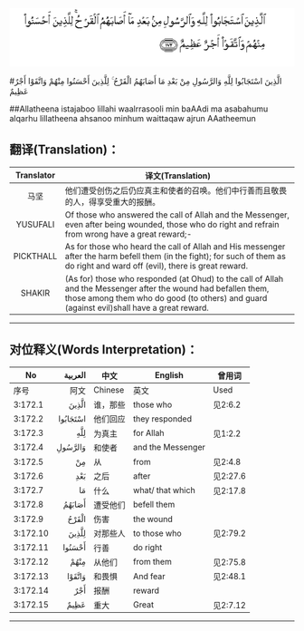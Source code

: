 ![003:172](images/003_172.gif)

#الَّذِينَ اسْتَجَابُوا لِلَّهِ وَالرَّسُولِ مِنْ بَعْدِ مَا أَصَابَهُمُ الْقَرْحُ ۚ لِلَّذِينَ أَحْسَنُوا مِنْهُمْ وَاتَّقَوْا أَجْرٌ عَظِيمٌ 

##Allatheena istajaboo lillahi waalrrasooli min baAAdi ma asabahumu alqarhu lillatheena ahsanoo minhum waittaqaw ajrun AAatheemun 

## 翻译(Translation)：

| Translator | 译文(Translation)                                            |
| :--------: | ------------------------------------------------------------ |
|    马坚    | 他们遭受创伤之后仍应真主和使者的召唤。他们中行善而且敬畏的人，得享受重大的报酬。 |
|  YUSUFALI  | Of those who answered the call of Allah and the Messenger, even after being wounded, those who do right and refrain from wrong have a great reward;- |
| PICKTHALL  | As for those who heard the call of Allah and His messenger after the harm befell them (in the fight); for such of them as do right and ward off (evil), there is great reward. |
|   SHAKIR   | (As for) those who responded (at Ohud) to the call of Allah and the Messenger after the wound had befallen them, those among them who do good (to others) and guard (against evil)shall have a great reward. |

---

## 对位释义(Words Interpretation)：

| No   | العربية | 中文    | English | 曾用词 |
| ---- | ------: | ------- | ------- | ------ |
| 序号 |    阿文 | Chinese | 英文    | Used   |
| 3:172.1  | الَّذِينَ    | 谁，那些 | those who         | 见2:6.2  |
| 3:172.2  | اسْتَجَابُوا | 他们回应 | they responded    |          |
| 3:172.3  | لِلَّهِ      | 为真主   | for Allah         | 见1:2.2  |
| 3:172.4  | وَالرَّسُولِ  | 和使者   | and the Messenger |          |
| 3:172.5  | مِنْ       | 从       | from              | 见2:4.8  |
| 3:172.6  | بَعْدِ      | 之后     | after             | 见2:27.6 |
| 3:172.7  | مَا       | 什么     | what/ that which  | 见2:17.8 |
| 3:172.8  | أَصَابَهُمُ   | 遭受他们 | befell them       |          |
| 3:172.9  | الْقَرْحُ    | 伤害     | the wound         |          |
| 3:172.10 | لِلَّذِينَ    | 对那些人 | to those who      | 见2:79.2 |
| 3:172.11 | أَحْسَنُوا   | 行善     | do right          |          |
| 3:172.12 | مِنْهُمْ     | 从他们   | from them         | 见2:75.8 |
| 3:172.13 | وَاتَّقَوْا   | 和畏惧   | And fear          | 见2:48.1 |
| 3:172.14 | أَجْرٌ      | 报酬     | reward            |          |
| 3:172.15 | عَظِيمٌ     | 重大     | Great             | 见2:7.12 |

---
